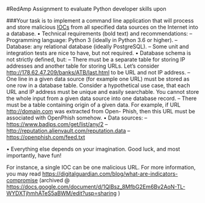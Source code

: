 #RedAmp Assignment to evaluate Python developer skills upon

###Your task is to implement a command line application that will process and store malicious [IOCs] from all specified data sources on the Internet into a database.
• Technical requirements (bold text) and recommendations:
– Programming language: Python 3 (ideally in Python 3.6 or higher).
– Database: any relational database (ideally PostgreSQL).
– Some unit and integration tests are nice to have, but not required.
• Database schema is not strictly defined, but:
– There must be a separate table for storing IP addresses and another
table for storing URLs.
Let’s consider http://178.62.47.209/banks/ATB/last.html to be URL
and not IP address.
– One line in a given data source (for example one URL) must be stored
as one row in a database table.
Consider a hypothetical use case, that each URL and IP address must
be unique and easily searchable. You cannot store the whole input from
a given data source into one database record.
– There must be a table containing origin of a given data.
For example, if URL http://domain.com was extracted from Open-
Phish, then this URL must be associated with OpenPhish somehow.
• Data sources:
– https://www.badips.com/get/list/any/2
– http://reputation.alienvault.com/reputation.data
– https://openphish.com/feed.txt

• Everything else depends on your imagination. 
Good luck, and most importantly, have fun!

[IOCs]: https://digitalguardian.com/blog/what-are-indicators-compromise
For instance, a single IOC can be one malicious URL. For more information, you may read https://digitalguardian.com/blog/what-are-indicators-compromise (archived @ https://docs.google.com/document/d/1QlBsz_8MfbG2Em6Bv2AoN-TL-WYDXTjhmhATeS5aBWM/edit?usp=sharing )
